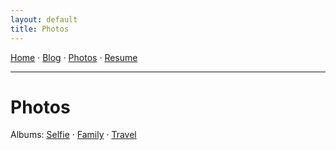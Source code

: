 ```yaml
---
layout: default
title: Photos
---
```


<nav>
  <a href="{{ '/' | relative_url }}">Home</a> ·
  <a href="{{ '/blog/' | relative_url }}">Blog</a> ·
  <a href="{{ '/gallery/' | relative_url }}">Photos</a> ·
  <a href="{{ '/resume/' | relative_url }}">Resume</a>
  <hr />
</nav>

# Photos

<p>
  Albums:
  <a href="{{ '/gallery/selfie/' | relative_url }}">Selfie</a> ·
  <a href="{{ '/gallery/family/' | relative_url }}">Family</a> ·
  <a href="{{ '/gallery/travel/' | relative_url }}">Travel</a>
</p>

<!-- Albums are separate pages. No inline grouping here. -->
